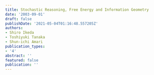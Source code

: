 ```yaml
---
title: Stochastic Reasoning, Free Energy and Information Geometry
date: '2003-09-01'
draft: false
publishDate: '2021-05-04T01:16:48.557205Z'
authors:
- Shiro Ikeda
- Toshiyuki Tanaka
- Shun-ichi Amari
publication_types:
- '4'
abstract: ''
featured: false
publication: ''
---
```

